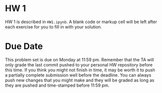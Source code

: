 # HW 1

HW 1 is described in `HW1.ipynb`. A blank code or markup cell will be left after each exercise for you to fill in with your solution.

# Due Date

This problem set is due on Monday at 11:59 pm. Remember that the TA will only grade the last commit pushed to your personal HW repository before this time. If you think you might not finish in time, it may be worth it to push a partially complete submission well before the deadline. You can always push new changes that you might make and they will be graded as long as they are pushed and time-stamped before 11:59 pm.
